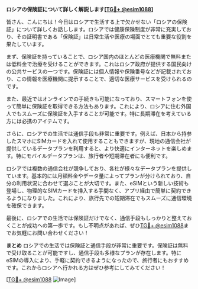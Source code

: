 **ロシアの保険証について詳しく解説します[[TG💪+ @esim1088](https://t.me/s/esim1088)]**

皆さん、こんにちは！今日はロシアで生活する上で欠かせない「ロシアの保険証」について詳しくお話しします。ロシアでは健康保険制度が非常に充実しており、その証明書である「保険証」は日常生活や医療の場面でとても重要な役割を果たしています。

まず、保険証を持っていることで、ロシア国内のほとんどの医療機関で無料または低料金で治療を受けることができます。これはロシア政府が提供する国民向けの公共サービスの一つです。保険証には個人情報や保険番号などが記載されており、この情報を医療機関に提示することで、適切な医療サービスを受けられるのです。

また、最近ではオンラインでの手続きも可能になっており、スマートフォンを使って簡単に保険証を取得できる方法もあります。これにより、ロシアに住む外国人でもスムーズに保険証を入手することが可能です。特に長期滞在を考えている方には必携のアイテムです。

さらに、ロシアでの生活では通信手段も非常に重要です。例えば、日本から持参したスマホにSIMカードを入れて使用することもできますが、現地の通信会社が提供しているデータプランを利用すると、より快適にインターネットを楽しめます。特にモバイルデータプランは、旅行者や短期滞在者にも便利です。

ロシアでは複数の通信会社が競争しており、各社が様々なデータプランを提供しています。基本的には月額料金やデータ量によってプランが分けられており、自分の利用状況に合わせて選ぶことが大切です。また、eSIMという新しい技術も登場し、物理的なSIMカードを挿入する手間なく、アプリ経由で簡単に契約できるようになりました。これにより、旅行先での短期滞在でもスムーズに通信環境を確保できます。

最後に、ロシアでの生活では保険証だけでなく、通信手段もしっかりと整えておくことが成功への第一歩です。もし不明点があれば、ぜひ[TG💪+ @esim1088](https://t.me/s/esim1088)までお気軽にお問い合わせください！

**まとめ**
ロシアでの生活では保険証と通信手段が非常に重要です。保険証は無料で受け取ることが可能ですし、通信手段も多様なプランが存在します。特にeSIMの導入により、手軽に契約できるようになったので、旅行者にもおすすめです。これからロシアへ行かれる方はぜひ参考にしてみてください！

[[TG💪+ @esim1088](https://t.me/s/esim1088) ![Image](https://i.postimg.cc/Y0z9fWf4/image.png)]